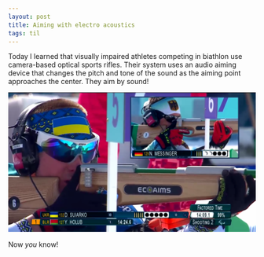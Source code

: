```yaml
---
layout: post
title: Aiming with electro acoustics
tags: til
---
```


Today I learned that visually impaired athletes competing in biathlon use camera-based optical sports rifles. Their system uses an audio aiming device that changes the pitch and tone of the sound as the aiming point approaches the center. They aim by sound!

![Visually Impaired Shooting](/images/vi-shooting.png)

Now *you* know!
